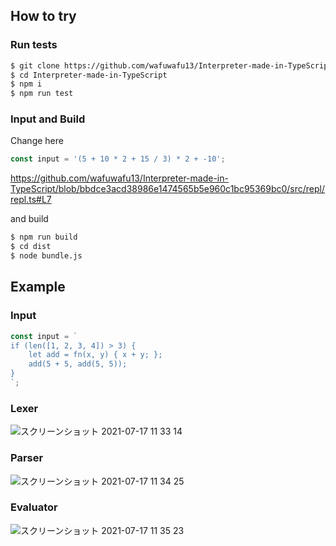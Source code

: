 ## How to try

### Run tests
```zsh
$ git clone https://github.com/wafuwafu13/Interpreter-made-in-TypeScript.git
$ cd Interpreter-made-in-TypeScript
$ npm i
$ npm run test
```

### Input and Build

Change here

```ts
const input = '(5 + 10 * 2 + 15 / 3) * 2 + -10';
```
https://github.com/wafuwafu13/Interpreter-made-in-TypeScript/blob/bbdce3acd38986e1474565b5e960c1bc95369bc0/src/repl/repl.ts#L7

and build
```zsh
$ npm run build
$ cd dist
$ node bundle.js
```

## Example

### Input

```ts
const input = `
if (len([1, 2, 3, 4]) > 3) {
	let add = fn(x, y) { x + y; };
	add(5 + 5, add(5, 5));
}
`;
```

### Lexer

![スクリーンショット 2021-07-17 11 33 14](https://user-images.githubusercontent.com/50798936/126022680-1fc710ac-4d93-4bcb-8320-21793f690286.png)

### Parser

![スクリーンショット 2021-07-17 11 34 25](https://user-images.githubusercontent.com/50798936/126022699-b94e66c9-2bbe-4766-897e-6cf90240b06e.png)

### Evaluator

![スクリーンショット 2021-07-17 11 35 23](https://user-images.githubusercontent.com/50798936/126022719-d22d9c51-01c0-4792-8b43-11ea5196a253.png)
